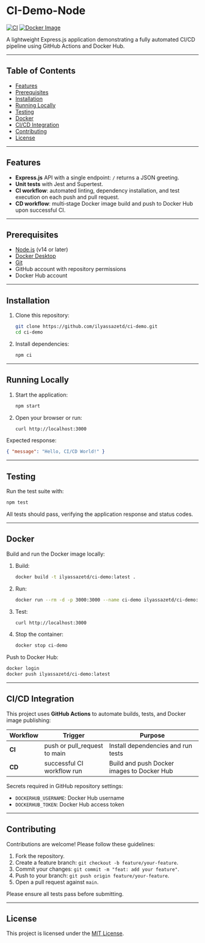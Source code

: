 # CI-Demo-Node #

[![CI](https://github.com/ilyassazetd/ci-demo/actions/workflows/ci.yml/badge.svg)](https://github.com/ilyassazetd/ci-demo/actions/workflows/ci.yml)
[![Docker Image](https://img.shields.io/docker/pulls/ilyassazetd/ci-demo.svg)](https://hub.docker.com/r/ilyassazetd/ci-demo)

A lightweight Express.js application demonstrating a fully automated CI/CD pipeline using GitHub Actions and Docker Hub.

---

## Table of Contents

* [Features](#features)
* [Prerequisites](#prerequisites)
* [Installation](#installation)
* [Running Locally](#running-locally)
* [Testing](#testing)
* [Docker](#docker)
* [CI/CD Integration](#cicd-integration)
* [Contributing](#contributing)
* [License](#license)

---

## Features

* **Express.js** API with a single endpoint: `/` returns a JSON greeting.
* **Unit tests** with Jest and Supertest.
* **CI workflow**: automated linting, dependency installation, and test execution on each push and pull request.
* **CD workflow**: multi‑stage Docker image build and push to Docker Hub upon successful CI.

---

## Prerequisites

* [Node.js](https://nodejs.org/) (v14 or later)
* [Docker Desktop](https://www.docker.com/products/docker-desktop)
* [Git](https://git-scm.com/)
* GitHub account with repository permissions
* Docker Hub account

---

## Installation

1. Clone this repository:

   ```bash
   git clone https://github.com/ilyassazetd/ci-demo.git
   cd ci-demo
   ```

2. Install dependencies:

   ```bash
   npm ci
   ```

---

## Running Locally

1. Start the application:

   ```bash
   npm start
   ```

2. Open your browser or run:

   ```bash
   curl http://localhost:3000
   ```

Expected response:

```json
{ "message": "Hello, CI/CD World!" }
```

---

## Testing

Run the test suite with:

```bash
npm test
```

All tests should pass, verifying the application response and status codes.

---

## Docker

Build and run the Docker image locally:

1. Build:

   ```bash
   docker build -t ilyassazetd/ci-demo:latest .
   ```

2. Run:

   ```bash
   docker run --rm -d -p 3000:3000 --name ci-demo ilyassazetd/ci-demo:latest
   ```

3. Test:

   ```bash
   curl http://localhost:3000
   ```

4. Stop the container:

   ```bash
   docker stop ci-demo
   ```

Push to Docker Hub:

```bash
docker login
docker push ilyassazetd/ci-demo:latest
```

---

## CI/CD Integration

This project uses **GitHub Actions** to automate builds, tests, and Docker image publishing:

| Workflow | Trigger                       | Purpose                                    |
| -------- | ----------------------------- | ------------------------------------------ |
| **CI**   | push or pull\_request to main | Install dependencies and run tests         |
| **CD**   | successful CI workflow run    | Build and push Docker images to Docker Hub |

Secrets required in GitHub repository settings:

* `DOCKERHUB_USERNAME`: Docker Hub username
* `DOCKERHUB_TOKEN`: Docker Hub access token

---

## Contributing

Contributions are welcome! Please follow these guidelines:

1. Fork the repository.
2. Create a feature branch: `git checkout -b feature/your-feature`.
3. Commit your changes: `git commit -m "feat: add your feature"`.
4. Push to your branch: `git push origin feature/your-feature`.
5. Open a pull request against `main`.

Please ensure all tests pass before submitting.

---

## License

This project is licensed under the [MIT License](LICENSE).
